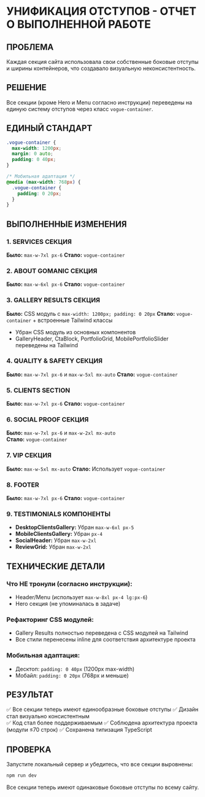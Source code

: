 # УНИФИКАЦИЯ ОТСТУПОВ - ОТЧЕТ О ВЫПОЛНЕННОЙ РАБОТЕ

## ПРОБЛЕМА
Каждая секция сайта использовала свои собственные боковые отступы и ширины контейнеров, что создавало визуальную неконсистентность.

## РЕШЕНИЕ
Все секции (кроме Hero и Menu согласно инструкции) переведены на единую систему отступов через класс `vogue-container`.

## ЕДИНЫЙ СТАНДАРТ
```css
.vogue-container {
  max-width: 1200px;
  margin: 0 auto;
  padding: 0 40px;
}

/* Мобильная адаптация */
@media (max-width: 768px) {
  .vogue-container {
    padding: 0 20px;
  }
}
```

## ВЫПОЛНЕННЫЕ ИЗМЕНЕНИЯ

### 1. SERVICES СЕКЦИЯ
**Было:** `max-w-7xl px-6`
**Стало:** `vogue-container`

### 2. ABOUT GOMANIC СЕКЦИЯ  
**Было:** `max-w-6xl px-6`
**Стало:** `vogue-container`

### 3. GALLERY RESULTS СЕКЦИЯ
**Было:** CSS модуль с `max-width: 1200px; padding: 0 20px`
**Стало:** `vogue-container` + встроенные Tailwind классы
- Убран CSS модуль из основных компонентов
- GalleryHeader, CtaBlock, PortfolioGrid, MobilePortfolioSlider переведены на Tailwind

### 4. QUALITY & SAFETY СЕКЦИЯ
**Было:** `max-w-7xl px-6` и `max-w-5xl mx-auto`
**Стало:** `vogue-container`

### 5. CLIENTS SECTION
**Было:** `max-w-7xl px-6`
**Стало:** `vogue-container`

### 6. SOCIAL PROOF СЕКЦИЯ
**Было:** `max-w-7xl px-6` и `max-w-2xl mx-auto`  
**Стало:** `vogue-container`

### 7. VIP СЕКЦИЯ
**Было:** `max-w-5xl mx-auto`
**Стало:** Использует `vogue-container`

### 8. FOOTER
**Было:** `max-w-7xl px-6`
**Стало:** `vogue-container`

### 9. TESTIMONIALS КОМПОНЕНТЫ
- **DesktopClientsGallery:** Убран `max-w-6xl px-5`
- **MobileClientsGallery:** Убран `px-4`
- **SocialHeader:** Убран `max-w-2xl`
- **ReviewGrid:** Убран `max-w-2xl`

## ТЕХНИЧЕСКИЕ ДЕТАЛИ

### Что НЕ тронули (согласно инструкции):
- Header/Menu (использует `max-w-8xl px-4 lg:px-6`)
- Hero секция (не упоминалась в задаче)

### Рефакторинг CSS модулей:
- Gallery Results полностью переведена с CSS модулей на Tailwind
- Все стили перенесены inline для соответствия архитектуре проекта

### Мобильная адаптация:
- Десктоп: `padding: 0 40px` (1200px max-width)
- Мобайл: `padding: 0 20px` (768px и меньше)

## РЕЗУЛЬТАТ
✅ Все секции теперь имеют единообразные боковые отступы
✅ Дизайн стал визуально консистентным  
✅ Код стал более поддерживаемым
✅ Соблюдена архитектура проекта (модули ≤70 строк)
✅ Сохранена типизация TypeScript

## ПРОВЕРКА
Запустите локальный сервер и убедитесь, что все секции выровнены:
```bash
npm run dev
```

Все секции теперь имеют одинаковые боковые отступы по всему сайту.
